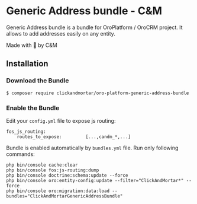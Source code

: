 # Generic Address bundle - C&M

Generic Address bundle is a bundle for OroPlatform / OroCRM project. It allows to add addresses easily on any entity.

Made with :blue_heart: by C&M

## Installation

### Download the Bundle

```console
$ composer require clickandmortar/oro-platform-generic-address-bundle
```

### Enable the Bundle

Edit your `config.yml` file to expose js routing:

```
fos_js_routing:
    routes_to_expose:         [...,candm_*,...]
```

Bundle is enabled automatically by `bundles.yml` file.
Run only following commands:

```
php bin/console cache:clear
php bin/console fos:js-routing:dump
php bin/console doctrine:schema:update --force
php bin/console oro:entity-config:update --filter="ClickAndMortar*" --force
php bin/console oro:migration:data:load --bundles="ClickAndMortarGenericAddressBundle"
```

